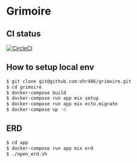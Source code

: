 # Grimoire

## CI status

[![CircleCI](https://circleci.com/gh/ohr486/grimoire/tree/master.svg?style=svg)](https://circleci.com/gh/ohr486/grimoire/tree/master)

## How to setup local env

```bash
$ git clone git@github.com:ohr486/grimoire.git
$ cd grimoire
$ docker-compose build
$ docker-compose run app mix setup
$ docker-compose run app mix ecto.migrate
$ docker-compose up -d
```

## ERD

```bash
$ cd app
$ docker-compose run app mix erd
$ ./open_erd.sh
```

